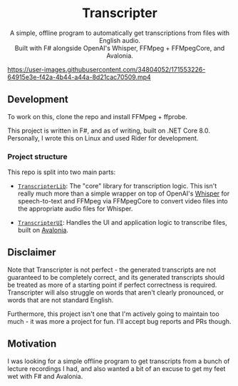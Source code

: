 <div align="center">
  <h1>Transcripter</h1>

  <p>
  A simple, offline program to automatically get transcriptions from files with English audio.</br>
  Built with F# alongside OpenAI's Whisper, FFMpeg + FFMpegCore, and Avalonia.
  </p>
</div>

https://user-images.githubusercontent.com/34804052/171553226-64915e3e-f42a-4b44-a44a-8d21cac70509.mp4

## Development

To work on this, clone the repo and install FFMpeg + ffprobe.

This project is written in F#, and as of writing, built on .NET Core 8.0. Personally, I wrote this on
Linux and used Rider for development.

### Project structure

This repo is split into two main parts:

- [`TranscripterLib`](./TranscripterLib): The "core" library for transcription logic. This isn't really much more than a
  simple wrapper on top of
  OpenAI's [Whisper](https://github.com/openai/whisper) for speech-to-text and FFMpeg via FFMpegCore to convert video files
  into the appropriate audio files for Whisper.

- [`TranscripterUI`](./TranscripterUI): Handles the UI and application logic to transcribe files, built
  on [Avalonia](https://avaloniaui.net/).


## Disclaimer

Note that Transcripter is not perfect - the generated transcripts are not guaranteed to be
completely correct, and its generated transcripts should be treated as more of a starting point if perfect correctness
is required. Transcripter will also struggle on words that aren't clearly pronounced, or words that are not standard English.

Furthermore, this project isn't one that I'm actively going to maintain too much - it was more a project for fun. I'll
accept bug reports and PRs though.

## Motivation

I was looking for a simple offline program to get transcripts from a bunch of lecture recordings I had, and also wanted
a bit of an excuse to get my feet wet with F# and Avalonia.
